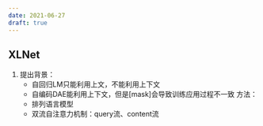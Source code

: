 ```yaml
---
date: 2021-06-27
draft: true
---
```




## XLNet

1. 提出背景：
   * 自回归LM只能利用上文，不能利用上下文
   * 自编码DAE能利用上下文，但是[mask]会导致训练应用过程不一致
     方法：
   * 排列语言模型
   * 双流自注意力机制：query流、content流

